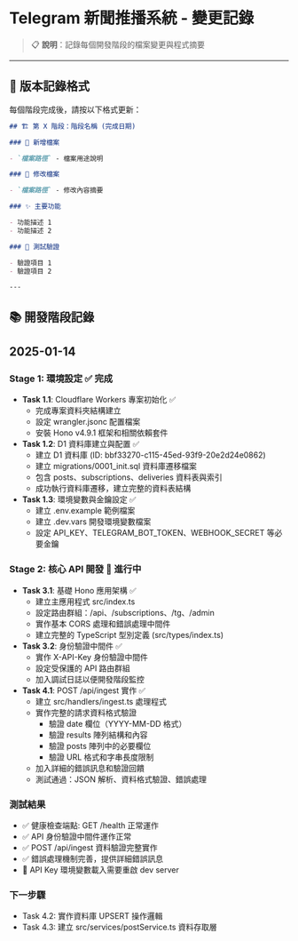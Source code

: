 # Telegram 新聞推播系統 - 變更記錄

> 📋 **說明**：記錄每個開發階段的檔案變更與程式摘要

---

## 📝 版本記錄格式

每個階段完成後，請按以下格式更新：

```markdown
## 🏗️ 第 X 階段：階段名稱 (完成日期)

### 📁 新增檔案

- `檔案路徑` - 檔案用途說明

### 🔧 修改檔案

- `檔案路徑` - 修改內容摘要

### ✨ 主要功能

- 功能描述 1
- 功能描述 2

### 🧪 測試驗證

- 驗證項目 1
- 驗證項目 2

---
```

## 📚 開發階段記錄

## 2025-01-14

### Stage 1: 環境設定 ✅ 完成

- **Task 1.1**: Cloudflare Workers 專案初始化 ✅
  - 完成專案資料夾結構建立
  - 設定 wrangler.jsonc 配置檔案
  - 安裝 Hono v4.9.1 框架和相關依賴套件
- **Task 1.2**: D1 資料庫建立與配置 ✅
  - 建立 D1 資料庫 (ID: bbf33270-c115-45ed-93f9-20e2d24e0862)
  - 建立 migrations/0001_init.sql 資料庫遷移檔案
  - 包含 posts、subscriptions、deliveries 資料表與索引
  - 成功執行資料庫遷移，建立完整的資料表結構
- **Task 1.3**: 環境變數與金鑰設定 ✅
  - 建立 .env.example 範例檔案
  - 建立 .dev.vars 開發環境變數檔案
  - 設定 API_KEY、TELEGRAM_BOT_TOKEN、WEBHOOK_SECRET 等必要金鑰

### Stage 2: 核心 API 開發 🚧 進行中

- **Task 3.1**: 基礎 Hono 應用架構 ✅
  - 建立主應用程式 src/index.ts
  - 設定路由群組：/api、/subscriptions、/tg、/admin
  - 實作基本 CORS 處理和錯誤處理中間件
  - 建立完整的 TypeScript 型別定義 (src/types/index.ts)
- **Task 3.2**: 身份驗證中間件 ✅
  - 實作 X-API-Key 身份驗證中間件
  - 設定受保護的 API 路由群組
  - 加入調試日誌以便開發階段監控
- **Task 4.1**: POST /api/ingest 實作 ✅
  - 建立 src/handlers/ingest.ts 處理程式
  - 實作完整的請求資料格式驗證
    - 驗證 date 欄位（YYYY-MM-DD 格式）
    - 驗證 results 陣列結構和內容
    - 驗證 posts 陣列中的必要欄位
    - 驗證 URL 格式和字串長度限制
  - 加入詳細的錯誤訊息和驗證回饋
  - 測試通過：JSON 解析、資料格式驗證、錯誤處理

### 測試結果

- ✅ 健康檢查端點: GET /health 正常運作
- ✅ API 身份驗證中間件運作正常
- ✅ POST /api/ingest 資料驗證完整實作
- ✅ 錯誤處理機制完善，提供詳細錯誤訊息
- 🔄 API Key 環境變數載入需要重啟 dev server

### 下一步驟

- Task 4.2: 實作資料庫 UPSERT 操作邏輯
- Task 4.3: 建立 src/services/postService.ts 資料存取層

